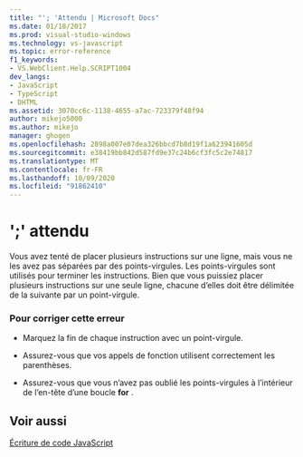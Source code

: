 ```yaml
---
title: "'; 'Attendu | Microsoft Docs"
ms.date: 01/18/2017
ms.prod: visual-studio-windows
ms.technology: vs-javascript
ms.topic: error-reference
f1_keywords:
- VS.WebClient.Help.SCRIPT1004
dev_langs:
- JavaScript
- TypeScript
- DHTML
ms.assetid: 3070cc6c-1138-4655-a7ac-723379f48f94
author: mikejo5000
ms.author: mikejo
manager: ghogen
ms.openlocfilehash: 2898a007e07dea326bbcd7b8d19f1a623941605d
ms.sourcegitcommit: e38419bb842d587fd9e37c24b6cf3fc5c2e74817
ms.translationtype: MT
ms.contentlocale: fr-FR
ms.lasthandoff: 10/09/2020
ms.locfileid: "91862410"
---
```

# <a name="expected-"></a>';' attendu
Vous avez tenté de placer plusieurs instructions sur une ligne, mais vous ne les avez pas séparées par des points-virgules. Les points-virgules sont utilisés pour terminer les instructions. Bien que vous puissiez placer plusieurs instructions sur une seule ligne, chacune d’elles doit être délimitée de la suivante par un point-virgule.  
  
### <a name="to-correct-this-error"></a>Pour corriger cette erreur  
  
- Marquez la fin de chaque instruction avec un point-virgule.  
  
- Assurez-vous que vos appels de fonction utilisent correctement les parenthèses.  
  
- Assurez-vous que vous n’avez pas oublié les points-virgules à l’intérieur de l’en-tête d’une boucle **for** .  
  
## <a name="see-also"></a>Voir aussi  
 [Écriture de code JavaScript](https://developer.mozilla.org/docs/Learn/Getting_started_with_the_web/JavaScript_basics)
